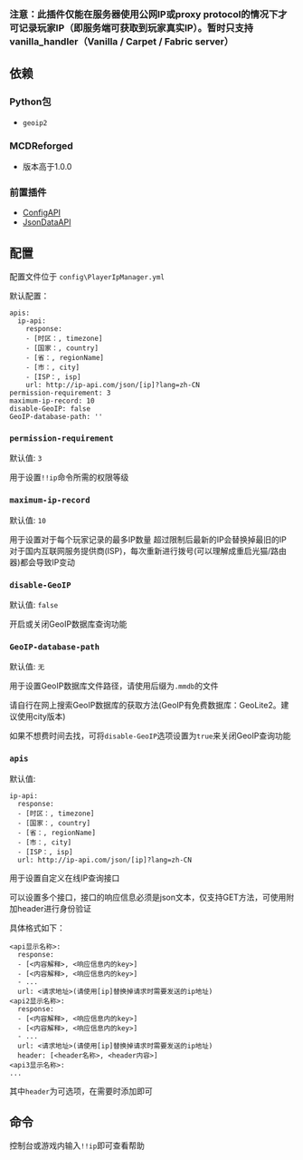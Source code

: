 ### 注意：此插件仅能在服务器使用公网IP或proxy protocol的情况下才可记录玩家IP（即服务端可获取到玩家真实IP）。暂时只支持vanilla_handler（Vanilla / Carpet / Fabric server）

## 依赖

### Python包

- `geoip2`

### MCDReforged
- 版本高于1.0.0

### 前置插件

- [ConfigAPI](https://github.com/hanbings/ConfigAPI)
- [JsonDataAPI](https://github.com/zhang-anzhi/MCDReforgedPlugins/tree/master/JsonDataAPI)

## 配置

配置文件位于 `config\PlayerIpManager.yml`

默认配置：
```
apis:
  ip-api:
    response:
    - [时区：, timezone]
    - [国家：, country]
    - [省：, regionName]
    - [市：, city]
    - [ISP：, isp]
    url: http://ip-api.com/json/[ip]?lang=zh-CN
permission-requirement: 3
maximum-ip-record: 10
disable-GeoIP: false
GeoIP-database-path: ''
```
### `permission-requirement`

默认值: `3`

用于设置`!!ip`命令所需的权限等级

### `maximum-ip-record`

默认值: `10`

用于设置对于每个玩家记录的最多IP数量
超过限制后最新的IP会替换掉最旧的IP
对于国内互联网服务提供商(ISP)，每次重新进行拨号(可以理解成重启光猫/路由器)都会导致IP变动

### `disable-GeoIP`

默认值: `false`

开启或关闭GeoIP数据库查询功能

### `GeoIP-database-path`

默认值: `无`

用于设置GeoIP数据库文件路径，请使用后缀为`.mmdb`的文件

请自行在网上搜索GeoIP数据库的获取方法(GeoIP有免费数据库：GeoLite2。建议使用city版本)

如果不想费时间去找，可将`disable-GeoIP`选项设置为`true`来关闭GeoIP查询功能

### `apis`

默认值: 
```
ip-api:
  response:
  - [时区：, timezone]
  - [国家：, country]
  - [省：, regionName]
  - [市：, city]
  - [ISP：, isp]
  url: http://ip-api.com/json/[ip]?lang=zh-CN
```

用于设置自定义在线IP查询接口

可以设置多个接口，接口的响应信息必须是json文本，仅支持GET方法，可使用附加header进行身份验证

具体格式如下：

```
<api显示名称>:
  response:
  - [<内容解释>, <响应信息内的key>]
  - [<内容解释>, <响应信息内的key>]
  - ...
  url: <请求地址>(请使用[ip]替换掉请求时需要发送的ip地址)
<api2显示名称>:
  response:
  - [<内容解释>, <响应信息内的key>]
  - [<内容解释>, <响应信息内的key>]
  - ...
  url: <请求地址>(请使用[ip]替换掉请求时需要发送的ip地址)
  header: [<header名称>, <header内容>]
<api3显示名称>:
...
```

其中`header`为可选项，在需要时添加即可

## 命令

控制台或游戏内输入`!!ip`即可查看帮助
